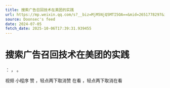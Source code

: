 ```yaml
---
title: 搜索广告召回技术在美团的实践
url: https://mp.weixin.qq.com/s?__biz=MjM5NjQ5MTI5OA==&mid=2651778297&idx=1&sn=e0c8566c3f745a3a252a753e0fefd373
source: Doonsec's feed
date: 2024-07-05
fetch_date: 2025-10-06T17:39:31.939455
---
```


# 搜索广告召回技术在美团的实践

：
，
。

视频
小程序
赞
，轻点两下取消赞
在看
，轻点两下取消在看